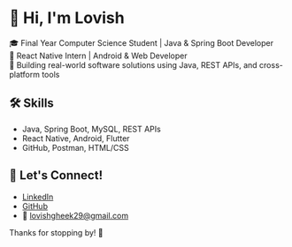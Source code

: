 # 👋 Hi, I'm Lovish

🎓 Final Year Computer Science Student | Java & Spring Boot Developer  
📱 React Native Intern | Android & Web Developer  
🚀 Building real-world software solutions using Java, REST APIs, and cross-platform tools

## 🛠 Skills
- Java, Spring Boot, MySQL, REST APIs
- React Native, Android, Flutter
- GitHub, Postman, HTML/CSS

## 🔗 Let's Connect!
- [LinkedIn](https://www.linkedin.com/in/lovish-a7a0942b7/)
- [GitHub](https://github.com/Lovish29-2003)
- 📧 lovishgheek29@gmail.com

Thanks for stopping by! 🌟

